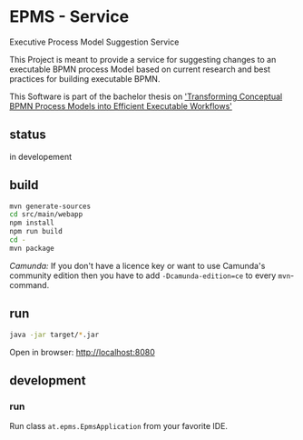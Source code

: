 # EPMS - Service

Executive Process Model Suggestion Service

This Project is meant to provide a service for suggesting changes to an executable BPMN process Model based on current 
research and best practices for building executable BPMN. 

This Software is part of the bachelor thesis on ['Transforming Conceptual BPMN Process Models into Efficient Executable Workflows'](https://github.com/dsunaric/thesis)

## status

in developement

## build

```sh
mvn generate-sources
cd src/main/webapp
npm install
npm run build
cd -
mvn package
```

*Camunda:* If you don't have a licence key or want to use
Camunda's community edition then you have to add `-Dcamunda-edition=ce`
to every `mvn`-command.

## run

```sh
java -jar target/*.jar
```

Open in browser: [http://localhost:8080](http://localhost:8080)

## development

### run

Run class `at.epms.EpmsApplication` from your favorite IDE.
